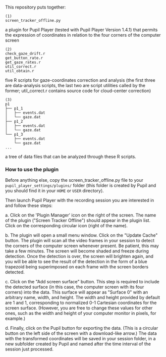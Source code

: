This repository puts together:

```
(1)
screen_tracker_offline.py
```

a plugin for Pupil Player (tested with Pupil Player Version 1.4.1) that permits
the expression of coordinates in relation to the four corners of the computer
screen
   
```
(2)
check_gaze_drift.r
get_button_rate.r
get_gaze_rates.r
util_correct.r
util_obtain.r
```

five R scripts for gaze-coordinates correction and analysis (the first three are
data-analysis scripts, the last two are script utilities called by the former;
util_correct.r contains source code for cloud-center correction)

```
(3)
p1
├── p1_1
│   ├── events.dat
│   └── gaze.dat
├── p1_2
│   ├── events.dat
│   └── gaze.dat
└── p1_3
    ├── events.dat
    └── gaze.dat
...
```

a tree of data files that can be analyzed through these R scripts.

### How to use the plugin

Before anything else, copy the screen_tracker_offline.py file to your
`pupil_player_settings/plugins/` folder (this folder is created by Pupil and you
should find it in your `HOME` or `USER` directory).

Then launch Pupil Player with the recording session you are interested in and
follow these steps:

a. Click on the 'Plugin Manager' icon on the right of the screen. The name of
the plugin ("Screen Tracker Offline") should appear in the plugin list. Click on
the corresponding circular icon (right of the name).

b. The plugin will open a small menu window. Click on the "Update Cache" button. The
plugin will scan all the video frames in your session to detect the corners of
the computer screen whenever present. Be patient, this may take a few minutes.
The screen will become shaded and freeze during detection. Once the detection is
over, the screen will brighten again, and you will be able to see the result of
the detection in the form of a blue trapezoid being superimposed on each frame
with the screen borders detected.

c. Click on the "Add screen surface" button. This step is required to include the
detected surface (in this case, the computer screen with its four corners) into
the data. This surface will appear as "Surface 0" with an arbitrary name, width,
and height. The width and height provided by default are 1 and 1, corresponding
to normalized 0-1 Cartesian coordinates for the screen surface. (However, you
are free to change these values for other ones, such as the width and height of
your computer monitor in pixels, for example.)

d. Finally, click on the Pupil button for exporting the data. (This is a
circular button on the left side of the screen with a download-like arrow.) The
data with the transformed coordinates will be saved in your session folder, in a
new subfolder created by Pupil and named after the time interval of the session
just processed.